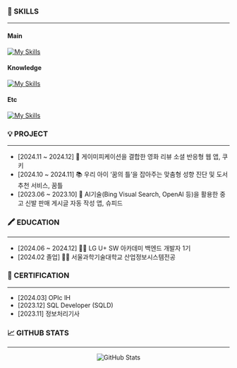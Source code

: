 ### 💎 SKILLS
---
#### Main
[![My Skills](https://skillicons.dev/icons?i=java,spring,mysql,css,html)](https://skillicons.dev)


#### Knowledge
[![My Skills](https://skillicons.dev/icons?i=kotlin,js,ts,react,mongodb,redis)](https://skillicons.dev)


#### Etc
[![My Skills](https://skillicons.dev/icons?i=git,figma,notion,vscode,idea)](https://skillicons.dev)



### 💡 PROJECT
---
- [2024.11 ~ 2024.12] 🍿 게이미피케이션을 결합한 영화 리뷰 소셜 반응형 웹 앱, 쿠키
- [2024.10 ~ 2024.11] 📚 우리 아이 ‘꿈의 틀’을 잡아주는 맞춤형 성향 진단 및 도서 추천 서비스, 꿈틀
- [2023.06 ~ 2023.10] 👟 AI기술(Bing Visual Search, OpenAI 등)을 활용한 중고 신발 판매 게시글 자동 작성 앱, 슈피드


### 🖍️ EDUCATION
---
- [2024.06 ~ 2024.12] 👩‍💻 LG U+ SW 아카데미 백엔드 개발자 1기
- [2024.02 졸업] 🧑‍🎓 서울과학기술대학교 산업정보시스템전공

### 🏅 CERTIFICATION
---
- [2024.03] OPIc IH
- [2023.12] SQL Developer (SQLD)
- [2023.11] 정보처리기사

### 📈 GITHUB STATS
---
<p align="center">
  <img src="https://github-readme-stats.vercel.app/api?username=fbgjung&show_icons=true&theme=tokyonight" alt="GitHub Stats" />
</p>
